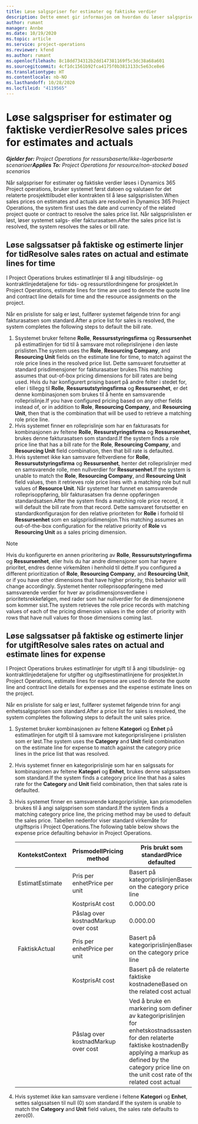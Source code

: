 ```yaml
---
title: Løse salgspriser for estimater og faktiske verdier
description: Dette emnet gir informasjon om hvordan du løser salgspriser for estimater og faktiske beløp.
author: rumant
manager: Annbe
ms.date: 10/19/2020
ms.topic: article
ms.service: project-operations
ms.reviewer: kfend
ms.author: rumant
ms.openlocfilehash: 8c18dd734312b2dd147381169f5c3dc38a68a601
ms.sourcegitcommit: 4cf1dc1561b92fca4175f0b3813133c5e63ce8e6
ms.translationtype: HT
ms.contentlocale: nb-NO
ms.lasthandoff: 10/28/2020
ms.locfileid: "4119565"
---
```

# <a name="resolve-sales-prices-for-estimates-and-actuals"></a><span data-ttu-id="97a2e-103">Løse salgspriser for estimater og faktiske verdier</span><span class="sxs-lookup"><span data-stu-id="97a2e-103">Resolve sales prices for estimates and actuals</span></span>

<span data-ttu-id="97a2e-104">_**Gjelder for:** Project Operations for ressursbaserte/ikke-lagerbaserte scenarioer_</span><span class="sxs-lookup"><span data-stu-id="97a2e-104">_**Applies To:** Project Operations for resource/non-stocked based scenarios_</span></span>

<span data-ttu-id="97a2e-105">Når salgspriser for estimater og faktiske verdier løses i Dynamics 365 Project operations, bruker systemet først datoen og valutaen for det relaterte prosjekttilbudet eller kontrakten til å løse salgsprislisten.</span><span class="sxs-lookup"><span data-stu-id="97a2e-105">When sales prices on estimates and actuals are resolved in Dynamics 365 Project Operations, the system first uses the date and currency of the related project quote or contract to resolve the sales price list.</span></span> <span data-ttu-id="97a2e-106">Når salgsprislisten er løst, løser systemet salgs- eller fakturasatsen.</span><span class="sxs-lookup"><span data-stu-id="97a2e-106">After the sales price list is resolved, the system resolves the sales or bill rate.</span></span>

## <a name="resolve-sales-rates-on-actual-and-estimate-lines-for-time"></a><span data-ttu-id="97a2e-107">Løse salgssatser på faktiske og estimerte linjer for tid</span><span class="sxs-lookup"><span data-stu-id="97a2e-107">Resolve sales rates on actual and estimate lines for time</span></span>

<span data-ttu-id="97a2e-108">I Project Operations brukes estimatlinjer til å angi tilbudslinje- og kontraktlinjedetaljene for tids- og ressurstilordningene for prosjektet.</span><span class="sxs-lookup"><span data-stu-id="97a2e-108">In Project Operations, estimate lines for time are used to denote the quote line and contract line details for time and the resource assignments on the project.</span></span>

<span data-ttu-id="97a2e-109">Når en prisliste for salg er løst, fullfører systemet følgende trinn for angi fakturasatsen som standard.</span><span class="sxs-lookup"><span data-stu-id="97a2e-109">After a price list for sales is resolved, the system completes the following steps to default the bill rate.</span></span>

1. <span data-ttu-id="97a2e-110">Ssystemet bruker feltene **Rolle**, **Ressursstyringsfirma** og **Ressursenhet** på estimatlinjen for tid til å samsvare mot rolleprislinjene i den løste prislisten.</span><span class="sxs-lookup"><span data-stu-id="97a2e-110">The system uses the **Role**, **Resourcing Company**, and **Resourcing Unit** fields on the estimate line for time, to match against the role price lines in the resolved price list.</span></span> <span data-ttu-id="97a2e-111">Dette samsvaret forutsetter at standard prisdimensjoner for fakturasatser brukes.</span><span class="sxs-lookup"><span data-stu-id="97a2e-111">This matching assumes that out-of-box pricing dimensions for bill rates are being used.</span></span> <span data-ttu-id="97a2e-112">Hvis du har konfigurert prising basert på andre felter i stedet for, eller i tillegg til **Rolle**, **Ressursutstyringsfirma** og **Ressursenhet**, er det denne kombinasjonen som brukes til å hente en samsvarende rolleprislinje.</span><span class="sxs-lookup"><span data-stu-id="97a2e-112">If you have configured pricing based on any other fields instead of, or in addition to **Role**, **Resourcing Company**, and **Resourcing Unit**, then that is the combination that will be used to retrieve a matching role price line.</span></span>
2. <span data-ttu-id="97a2e-113">Hvis systemet finner en rolleprislinje som har en fakturasats for kombinasjonen av feltene **Rolle**, **Ressurstyringsfirma** og **Ressursenhet**, brukes denne fakturasatsen som standard.</span><span class="sxs-lookup"><span data-stu-id="97a2e-113">If the system finds a role price line that has a bill rate for the **Role**, **Resourcing Company**, and **Resourcing Unit** field combination, then that bill rate is defaulted.</span></span>
3. <span data-ttu-id="97a2e-114">Hvis systemet ikke kan samsvare feltverdiene for **Rolle**, **Ressursutstyringsfirma** og **Ressursenhet**, henter det rolleprislinjer med en samsvarende rolle, men nullverdier for **Ressursenhet**.</span><span class="sxs-lookup"><span data-stu-id="97a2e-114">If the system is unable to match the **Role**, **Resourcing Company**, and **Resourcing Unit** field values, then it retrieves role price lines with a matching role but null values of **Resource Unit**.</span></span> <span data-ttu-id="97a2e-115">Når systemet har funnet en samsvarende rolleprisoppføring, blir fakturasatsen fra denne oppføringen standardsatsen.</span><span class="sxs-lookup"><span data-stu-id="97a2e-115">After the system finds a matching role price record, it will default the bill rate from that record.</span></span> <span data-ttu-id="97a2e-116">Dette samsvaret forutsetter en standardkonfigurasjon for den relative prioriteten for **Rolle** i forhold til **Ressursenhet** som en salgsprisdimensjon.</span><span class="sxs-lookup"><span data-stu-id="97a2e-116">This matching assumes an out-of-the-box configuration for the relative priority of **Role** vs **Resourcing Unit** as a sales pricing dimension.</span></span>

> [!NOTE]
> <span data-ttu-id="97a2e-117">Hvis du konfigurerte en annen prioritering av **Rolle**, **Ressursutstyringsfirma** og **Ressursenhet**, eller hvis du har andre dimensjoner som har høyere prioritet, endres denne virkemåten i henhold til dette.</span><span class="sxs-lookup"><span data-stu-id="97a2e-117">If you configured a different prioritization of **Role**, **Resourcing Company**, and **Resourcing Unit**, or if you have other dimensions that have higher priority, this behavior will change accordingly.</span></span> <span data-ttu-id="97a2e-118">Systemet henter rolleprisoppføringene med samsvarende verdier for hver av prisdimensjonsverdiene i prioritetsrekkefølgen, med rader som har nullverdier for de dimensjonene som kommer sist.</span><span class="sxs-lookup"><span data-stu-id="97a2e-118">The system retrieves the role price records with matching values of each of the pricing dimension values in the order of priority with rows that have null values for those dimensions coming last.</span></span>

## <a name="resolve-sales-rates-on-actual-and-estimate-lines-for-expense"></a><span data-ttu-id="97a2e-119">Løse salgssatser på faktiske og estimerte linjer for utgift</span><span class="sxs-lookup"><span data-stu-id="97a2e-119">Resolve sales rates on actual and estimate lines for expense</span></span>

<span data-ttu-id="97a2e-120">I Project Operations brukes estimatlinjer for utgift til å angi tilbudslinje- og kontraktlinjedetaljene for utgifter og utgiftsestimatlinjene for prosjektet.</span><span class="sxs-lookup"><span data-stu-id="97a2e-120">In Project Operations, estimate lines for expense are used to denote the quote line and contract line details for expenses and the expense estimate lines on the project.</span></span>

<span data-ttu-id="97a2e-121">Når en prisliste for salg er løst, fullfører systemet følgende trinn for angi enhetssalgsprisen som standard.</span><span class="sxs-lookup"><span data-stu-id="97a2e-121">After a price list for sales is resolved, the system completes the following steps to default the unit sales price.</span></span>

1. <span data-ttu-id="97a2e-122">Systemet bruker kombinasjonen av feltene **Kategori** og **Enhet** på estimatlinjen for utgift til å samsvare mot kategoriprislinjene i prislisten som er løst.</span><span class="sxs-lookup"><span data-stu-id="97a2e-122">The system uses the **Category** and **Unit** field combination on the estimate line for expense to match against the category price lines in the price list that was resolved.</span></span>
2. <span data-ttu-id="97a2e-123">Hvis systemet finner en kategoriprislinje som har en salgssats for kombinasjonen av feltene **Kategori** og **Enhet**, brukes denne salgssatsen som standard.</span><span class="sxs-lookup"><span data-stu-id="97a2e-123">If the system finds a category price line that has a sales rate for the **Category** and **Unit** field combination, then that sales rate is defaulted.</span></span>
3. <span data-ttu-id="97a2e-124">Hvis systemet finner en samsvarende kategoriprislinje, kan prismodellen brukes til å angi salgsprisen som standard.</span><span class="sxs-lookup"><span data-stu-id="97a2e-124">If the system finds a matching category price line, the pricing method may be used to default the sales price.</span></span> <span data-ttu-id="97a2e-125">Tabellen nedenfor viser standard virkemåte for utgiftspris i Project Operations.</span><span class="sxs-lookup"><span data-stu-id="97a2e-125">The following table below shows the expense price defaulting behavior in Project Operations.</span></span>

    | <span data-ttu-id="97a2e-126">Kontekst</span><span class="sxs-lookup"><span data-stu-id="97a2e-126">Context</span></span> | <span data-ttu-id="97a2e-127">Prismodell</span><span class="sxs-lookup"><span data-stu-id="97a2e-127">Pricing method</span></span> | <span data-ttu-id="97a2e-128">Pris brukt som standard</span><span class="sxs-lookup"><span data-stu-id="97a2e-128">Price defaulted</span></span> |
    | --- | --- | --- |
    | <span data-ttu-id="97a2e-129">Estimat</span><span class="sxs-lookup"><span data-stu-id="97a2e-129">Estimate</span></span> | <span data-ttu-id="97a2e-130">Pris per enhet</span><span class="sxs-lookup"><span data-stu-id="97a2e-130">Price per unit</span></span> | <span data-ttu-id="97a2e-131">Basert på kategoriprislinjen</span><span class="sxs-lookup"><span data-stu-id="97a2e-131">Based on the category price line</span></span> |
    | &nbsp; | <span data-ttu-id="97a2e-132">Kostpris</span><span class="sxs-lookup"><span data-stu-id="97a2e-132">At cost</span></span> | <span data-ttu-id="97a2e-133">0.00</span><span class="sxs-lookup"><span data-stu-id="97a2e-133">0.00</span></span> |
    | &nbsp; | <span data-ttu-id="97a2e-134">Påslag over kostnad</span><span class="sxs-lookup"><span data-stu-id="97a2e-134">Markup over cost</span></span> | <span data-ttu-id="97a2e-135">0.00</span><span class="sxs-lookup"><span data-stu-id="97a2e-135">0.00</span></span> |
    | <span data-ttu-id="97a2e-136">Faktisk</span><span class="sxs-lookup"><span data-stu-id="97a2e-136">Actual</span></span> | <span data-ttu-id="97a2e-137">Pris per enhet</span><span class="sxs-lookup"><span data-stu-id="97a2e-137">Price per unit</span></span> | <span data-ttu-id="97a2e-138">Basert på kategoriprislinjen</span><span class="sxs-lookup"><span data-stu-id="97a2e-138">Based on the category price line</span></span> |
    | &nbsp; | <span data-ttu-id="97a2e-139">Kostpris</span><span class="sxs-lookup"><span data-stu-id="97a2e-139">At cost</span></span> | <span data-ttu-id="97a2e-140">Basert på de relaterte faktiske kostnadene</span><span class="sxs-lookup"><span data-stu-id="97a2e-140">Based on the related cost actual</span></span> |
    | &nbsp; | <span data-ttu-id="97a2e-141">Påslag over kostnad</span><span class="sxs-lookup"><span data-stu-id="97a2e-141">Markup over cost</span></span> | <span data-ttu-id="97a2e-142">Ved å bruke en markering som definert av kategoriprislinjen for enhetskostnadssasten for den relaterte faktiske kostnaden</span><span class="sxs-lookup"><span data-stu-id="97a2e-142">By applying a markup as defined by the category price line on the unit cost rate of the related cost actual</span></span> |

4. <span data-ttu-id="97a2e-143">Hvis systemet ikke kan samsvare verdiene i feltene **Kategori** og **Enhet**, settes salgssatsen til null (0) som standard.</span><span class="sxs-lookup"><span data-stu-id="97a2e-143">If the system is unable to match the **Category** and **Unit** field values, the sales rate defaults to zero(0).</span></span>

